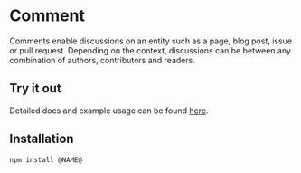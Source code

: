 # Comment

Comments enable discussions on an entity such as a page, blog post, issue or pull request. Depending on the context, discussions can be between any combination of authors, contributors and readers.

## Try it out

Detailed docs and example usage can be found [here](https://aui-cdn.atlassian.com/atlaskit/stories/@NAME@/@VERSION@/).

## Installation

```sh
npm install @NAME@
```
